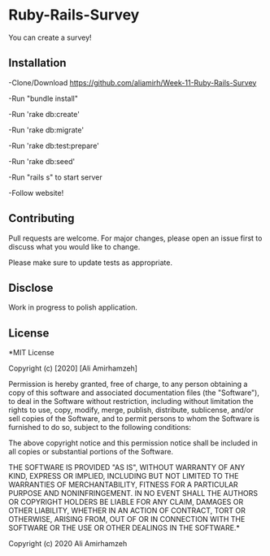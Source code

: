 # Ruby-Rails-Survey

You can create a survey!

## Installation
-Clone/Download https://github.com/aliamirh/Week-11-Ruby-Rails-Survey

-Run "bundle install"

-Run 'rake db:create'

-Run 'rake db:migrate'

-Run 'rake db:test:prepare'

-Run 'rake db:seed'

-Run "rails s" to start server

-Follow website!


## Contributing
Pull requests are welcome. For major changes, please open an issue first to discuss what you would like to change.

Please make sure to update tests as appropriate.

## Disclose
Work in progress to polish application.

## License
*MIT License

Copyright (c) [2020] [Ali Amirhamzeh]

Permission is hereby granted, free of charge, to any person obtaining a copy of this software and associated documentation files (the "Software"), to deal in the Software without restriction, including without limitation the rights to use, copy, modify, merge, publish, distribute, sublicense, and/or sell copies of the Software, and to permit persons to whom the Software is furnished to do so, subject to the following conditions:

The above copyright notice and this permission notice shall be included in all copies or substantial portions of the Software.

THE SOFTWARE IS PROVIDED "AS IS", WITHOUT WARRANTY OF ANY KIND, EXPRESS OR IMPLIED, INCLUDING BUT NOT LIMITED TO THE WARRANTIES OF MERCHANTABILITY, FITNESS FOR A PARTICULAR PURPOSE AND NONINFRINGEMENT. IN NO EVENT SHALL THE AUTHORS OR COPYRIGHT HOLDERS BE LIABLE FOR ANY CLAIM, DAMAGES OR OTHER LIABILITY, WHETHER IN AN ACTION OF CONTRACT, TORT OR OTHERWISE, ARISING FROM, OUT OF OR IN CONNECTION WITH THE SOFTWARE OR THE USE OR OTHER DEALINGS IN THE SOFTWARE.*

Copyright (c) 2020 Ali Amirhamzeh
